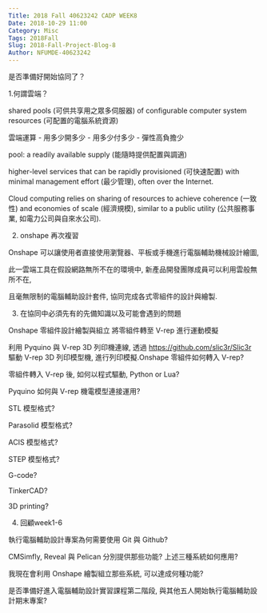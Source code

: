 ```yaml
---
Title: 2018 Fall 40623242 CADP WEEK8
Date: 2018-10-29 11:00
Category: Misc
Tags: 2018Fall
Slug: 2018-Fall-Project-Blog-8
Author: NFUMDE-40623242
---
```


是否準備好開始協同了？

<!-- PELICAN_END_SUMMARY -->

1.何謂雲端？

shared pools (可供共享用之眾多伺服器) of configurable computer system resources (可配置的電腦系統資源)

雲端運算 - 用多少開多少 - 用多少付多少 - 彈性高負擔少

pool: a readily available supply (能隨時提供配置與調適)

higher-level services that can be rapidly provisioned (可快速配置) with minimal management effort (最少管理), often over the Internet.

Cloud computing relies on sharing of resources to achieve coherence (一致性) and economies of scale (經濟規模), similar to a public utility (公共服務事業, 如電力公司與自來水公司).

2. onshape 再次複習

Onshape 可以讓使用者直接使用瀏覽器、平板或手機進行電腦輔助機械設計繪圖, 

此一雲端工具在假設網路無所不在的環境中, 新產品開發團隊成員可以利用雲般無所不在,

且毫無限制的電腦輔助設計套件, 協同完成各式零組件的設計與繪製.

3. 在協同中必須先有的先備知識以及可能會遇到的問題

Onshape 零組件設計繪製與組立
將零組件轉至 V-rep 進行運動模擬

利用 Pyquino 與 V-rep 3D 列印機連線, 透過 https://github.com/slic3r/Slic3r 驅動 V-rep 3D 列印模型機, 進行列印模擬.Onshape 零組件如何轉入 V-rep?

零組件轉入 V-rep 後, 如何以程式驅動, Python or Lua?

Pyquino 如何與 V-rep 機電模型連接運用?

STL 模型格式?

Parasolid 模型格式?

ACIS 模型格式?

STEP 模型格式?

G-code?

TinkerCAD?

3D printing?

4. 回顧week1-6

執行電腦輔助設計專案為何需要使用 Git 與 Github?

CMSimfly, Reveal 與 Pelican 分別提供那些功能?
上述三種系統如何應用?

我現在會利用 Onshape 繪製組立那些系統, 可以達成何種功能?

是否準備好進入電腦輔助設計實習課程第二階段, 與其他五人開始執行電腦輔助設計期末專案?